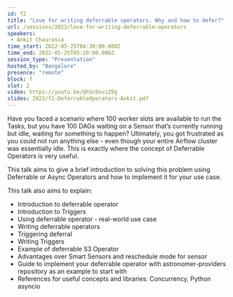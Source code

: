 ```yaml
---
id: f2
title: "Love for writing deferrable operators. Why and how to defer?"
url: /sessions/2022/love-for-writing-deferrable-operators
speakers:
 - Ankit Chaurasia
time_start: 2022-05-25T04:30:00.000Z
time_end: 2022-05-25T05:20:00.000Z
session_type: "Presentation"
hosted_by: "Bangalore"
presence: "remote"
block: f
slot: 2
video: https://youtu.be/QhSn9oviZ9g
slides: 2022/f2-DeferrableOperators-Ankit.pdf
---
```


Have you faced a scenario where 100 worker slots are available to run the Tasks, but you have 100 DAGs waiting on a Sensor that’s currently running but idle, waiting for something to happen? Ultimately, you got frustrated as you could not run anything else - even though your entire Airflow cluster was essentially idle. This is exactly where the concept of Deferrable Operators is very useful. 

This talk aims to give a brief introduction to solving this problem using Deferrable or Async Operators and how to implement it for your use case.
  
This talk also aims to explain: 
  * Introduction to deferrable operator
  * Introduction to Triggers
  * Using deferrable operator - real-world use case
  * Writing deferrable operators
  * Triggering deferral
  * Writing Triggers
  * Example of deferrable S3 Operator
  * Advantages over Smart Sensors and reschedule mode for sensor
  * Guide to implement your deferrable operator with astronomer-providers repository as an example to start with
  * References for useful concepts and libraries: Concurrency, Python asyncio

  